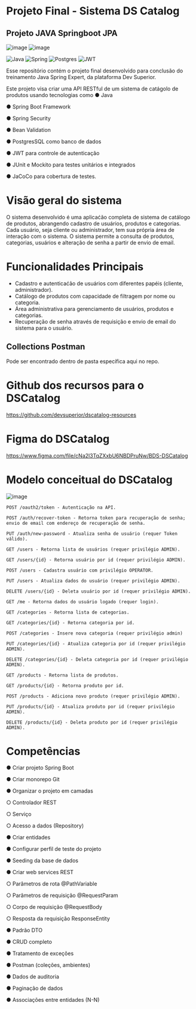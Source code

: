 # Projeto Final - Sistema DS Catalog
## Projeto JAVA Springboot JPA

![image](https://github.com/Sammy192/classProject_dsCommerce_v2_api/assets/53224915/b378f1d6-98f2-4e58-83a3-67587171c1b9)
![image](https://github.com/Sammy192/classProject_dsCommerce_v2_api/assets/53224915/4c049725-54c9-4793-8f96-151eea27443a)

![Java](https://img.shields.io/badge/java-%23ED8B00.svg?style=for-the-badge&logo=openjdk&logoColor=white)
![Spring](https://img.shields.io/badge/spring-%236DB33F.svg?style=for-the-badge&logo=spring&logoColor=white)
![Postgres](https://img.shields.io/badge/postgres-%23316192.svg?style=for-the-badge&logo=postgresql&logoColor=white)
![JWT](https://img.shields.io/badge/JWT-black?style=for-the-badge&logo=JSON%20web%20tokens)


Esse repositório contém o projeto final desenvolvido para conclusão do treinamento Java Spring Expert, da plataforma Dev Superior.

Este projeto visa criar uma API RESTful de um sistema de catágolo de produtos usando tecnologias como
● Java 

● Spring Boot Framework

● Spring Security

● Bean Validation

● PostgresSQL como banco de dados

● JWT para controle de autenticação

● JUnit e Mockito para testes unitários e integrados

● JaCoCo para cobertura de testes.

# Visão geral do sistema

O sistema desenvolvido é uma aplicaćão completa de sistema de catálogo de produtos, abrangendo cadastro de usuários, produtos e categorias. Cada usuário, seja cliente ou administrador, tem sua própria área de interação com o sistema. O sistema permite a consulta de produtos, categorias, usuários e alteração de senha a partir de envio de email.

# Funcionalidades Principais

- Cadastro e autenticaćão de usuários com diferentes papéis (cliente, administrador).
- Catálogo de produtos com capacidade de filtragem por nome ou categoria.
- Área administrativa para gerenciamento de usuários, produtos e categorias.
- Recuperação de senha através de requisição e envio de email do sistema para o usuário.

## Collections Postman
Pode ser encontrado dentro de pasta específica aqui no repo.

# Github dos recursos para o DSCatalog
https://github.com/devsuperior/dscatalog-resources

# Figma do DSCatalog
https://www.figma.com/file/cNa2l3TqZXxbU6NBDPruNw/BDS-DSCatalog

# Modelo conceitual do DSCatalog

![image](https://github.com/Sammy192/springExpertDSCatalog/assets/53224915/87907507-d4f5-4619-a979-2ef8210c822d)



```
POST /oauth2/token - Autenticação na API.

POST /auth/recover-token - Retorna token para recuperação de senha; envio de email com endereço de recuperação de senha.

PUT /auth/new-password - Atualiza senha de usuário (requer Token válido).

GET /users - Retorna lista de usuários (requer privilégio ADMIN).

GET /users/{id} - Retorna usuário por id (requer privilégio ADMIN).

POST /users - Cadastra usuário com privilégio OPERATOR.

PUT /users - Atualiza dados do usuário (requer privilégio ADMIN).

DELETE /users/{id} - Deleta usuário por id (requer privilégio ADMIN).

GET /me - Retorna dados do usuário logado (requer login).

GET /categories - Retorna lista de categorias.

GET /categories/{id} - Retorna categoria por id.

POST /categories - Insere nova categoria (requer privilégio admin)

PUT /categories/{id} - Atualiza categoria por id (requer privilégio ADMIN).

DELETE /categories/{id} - Deleta categoria por id (requer privilégio ADMIN).

GET /products - Retorna lista de produtos.

GET /products/{id} - Retorna produto por id.

POST /products - Adiciona novo produto (requer privilégio ADMIN).

PUT /products/{id} - Atualiza produto por id (requer privilégio ADMIN).

DELETE /products/{id} - Deleta produto por id (requer privilégio ADMIN).

```

# Competências

●	Criar projeto Spring Boot

●	Criar monorepo Git

●	Organizar o projeto em camadas

○	Controlador REST

○	Serviço

○	Acesso a dados (Repository)

●	Criar entidades

●	Configurar perfil de teste do projeto

●	Seeding da base de dados

●	Criar web services REST

○	Parâmetros de rota @PathVariable

○	Parâmetros de requisição @RequestParam

○	Corpo de requisição @RequestBody

○	Resposta da requisição ResponseEntity<T>

●	Padrão DTO

●	CRUD completo

●	Tratamento de exceções

●	Postman (coleções, ambientes)

●	Dados de auditoria

●	Paginação de dados

●	Associações entre entidades (N-N)
